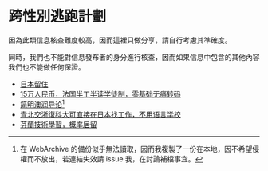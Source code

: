 # 跨性別逃跑計劃

因為此類信息核查難度較高，因而這裡只做分享，請自行考慮其準確度。

同時，我們也不能對信息發布者的身分進行核查，因而如果信息中包含的其他內容我們也不能做任何保證。

- [日本留住](https://web.archive.org/web/20230401174600/https://twitter.com/Wo__o__oW/status/1634532553905541120)
- [15万人民币，法国半工半读学徒制，零基础无痛转码](https://web.archive.org/web/20230402092659/https://twitter.com/honeydewmelon2/status/1642319207411986434)
- [简明澳润导论](https://radical-war-cdf.notion.site/cac7b5c4329c4ef7bcec1d5da4ec6457)[^1]
- [青北交浙復科大可直接在日本找工作，不用语言学校](https://web.archive.org/web/20230422091856/https://springwood.me/japan-visa-j-find/)
- [芬蘭技術學習，概率居留](https://web.archive.org/web/20230422162916/https://twitter.com/darren006612/status/1649396362088443904)

[^1]: 在 WebArchive 的備份似乎無法讀取，因而我複製了一份在本地，因不希望侵權而不放出，若連結失效請 issue 我，在討論補檔事宜。
